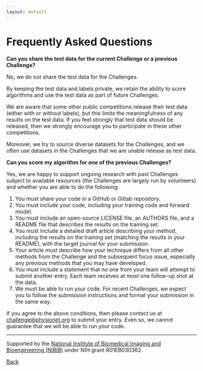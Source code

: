 ```yaml
---
layout: default
---
```


# Frequently Asked Questions

<a name="test-data"></a> __Can you share the test data for the current Challenge or a previous Challenge?__

No, we do not share the test data for the Challenges.

By keeping the test data and labels private, we retain the ability to score algorithms and use the test data as part of future Challenges.

We are aware that some other public competitions release their test data (either with or without labels), but this limits the meaningfulness of any results on the test data. If you feel strongly that test data should be released, then we strongly encourage you to participate in these other competitions.

Moreover, we try to source diverse datasets for the Challenges, and we often use datasets in the Challenges that we are unable release as test data.

<a name="scoring"></a> __Can you score my algorithm for one of the previous Challenges?__

Yes, we are happy to support ongoing research with past Challenges subject to available resources (the Challenges are largely run by volunteers) and whether you are able to do the following:

1. You must share your code in a GitHub or Gitlab repository.
2. You must include your code, including your training code and forward model.
3. You must include an open-source LICENSE file, an AUTHORS file, and a README file that describes the results on the training set.
4. You must include a detailed draft article describing your method, including the results on the training set (matching the results in your README), with the target journal for your submission.
5. Your article must describe how your technique differs from all other methods from the Challenge and the subsequent focus issue, especially any previous methods that you may have developed.
6. You must include a statement that no one from your team will attempt to submit another entry. Each team receives at most one follow-up shot at the data.
7. We must be able to run your code. For recent Challenges, we expect you to follow the submission instructions and format your submission in the same way.

If you agree to the above conditions, then please contact us at challenge@physionet.org to submit your entry. Even so, we cannot guarantee that we will be able to run your code.

---

Supported by the [National Institute of Biomedical Imaging and Bioengineering (NIBIB)](https://www.nibib.nih.gov/) under NIH grant R01EB030362.

[Back](../index.html)